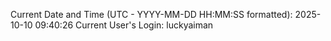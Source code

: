 Current Date and Time (UTC - YYYY-MM-DD HH:MM:SS formatted): 2025-10-10 09:40:26
Current User's Login: luckyaiman
